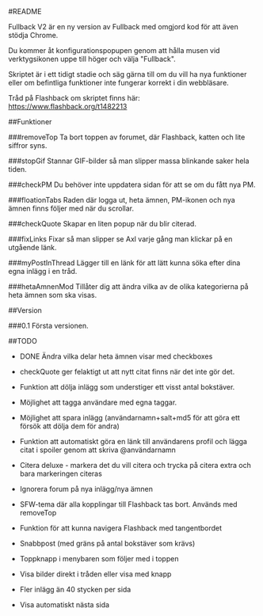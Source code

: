 #README

Fullback V2 är en ny version av Fullback med omgjord kod för att även stödja Chrome.

Du kommer åt konfigurationspopupen genom att hålla musen vid verktygsikonen uppe till höger och välja "Fullback".

Skriptet är i ett tidigt stadie och säg gärna till om du vill ha nya funktioner eller om befintliga funktioner inte fungerar korrekt i din webbläsare.

Tråd på Flashback om skriptet finns här: https://www.flashback.org/t1482213

##Funktioner

###removeTop
Ta bort toppen av forumet, där Flashback, katten och lite siffror syns. 

###stopGif 
Stannar GIF-bilder så man slipper massa blinkande saker hela tiden.

###checkPM
Du behöver inte uppdatera sidan för att se om du fått nya PM.

###floationTabs
Raden där logga ut, heta ämnen, PM-ikonen och nya ämnen finns följer med när du scrollar.

###checkQuote
Skapar en liten popup när du blir citerad.

###fixLinks
Fixar så man slipper se Axl varje gång man klickar på en utgående länk.

###myPostInThread
Lägger till en länk för att lätt kunna söka efter dina egna inlägg i en tråd.

###hetaAmnenMod
Tillåter dig att ändra vilka av de olika kategorierna på heta ämnen som ska visas.

##Version

###0.1
Första versionen.

##TODO

- DONE Ändra vilka delar heta ämnen visar med checkboxes

- checkQuote ger felaktigt ut att nytt citat finns när det inte gör det.
- Funktion att dölja inlägg som understiger ett visst antal bokstäver.
- Möjlighet att tagga användare med egna taggar.
- Möjlighet att spara inlägg (användarnamn+salt+md5 för att göra ett försök att dölja dem för andra)
- Funktion att automatiskt göra en länk till användarens profil och lägga citat i spoiler genom att skriva @användarnamn
- Citera deluxe - markera det du vill citera och trycka på citera extra och bara markeringen citeras
- Ignorera forum på nya inlägg/nya ämnen
- SFW-tema där alla kopplingar till Flashback tas bort. Används med removeTop
- Funktion för att kunna navigera Flashback med tangentbordet
- Snabbpost (med gräns på antal bokstäver som krävs)
- Toppknapp i menybaren som följer med i toppen
- Visa bilder direkt i tråden eller visa med knapp
- Fler inlägg än 40 stycken per sida
- Visa automatiskt nästa sida